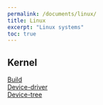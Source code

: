 ```yaml
---
permalink: /documents/linux/
title: Linux
excerpt: "Linux systems"
toc: true
---
```


## Kernel

<a href="{{ site.baseurl }}/documents/linux/kernel-build/">Build</a><br>
<a href="{{ site.baseurl }}/documents/linux/device-driver/">Device-driver</a><br>
<a href="{{ site.baseurl }}/documents/linux/device-tree/">Device-tree</a><br>
